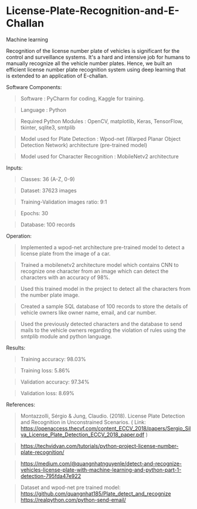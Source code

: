 # License-Plate-Recognition-and-E-Challan
Machine learning

Recognition of the license number plate of vehicles is significant for the control and surveillance systems. It's a hard and intensive job for humans to manually recognize all the vehicle number plates. Hence, we built an efficient license number plate recognition system using deep learning that is extended to an application of E-challan.

Software Components:

> Software : PyCharm for coding, Kaggle for training.

> Language : Python

> Required Python Modules : OpenCV, matplotlib, Keras, TensorFlow, tkinter, sqlite3, smtplib

> Model used for Plate Detection : Wpod-net (Warped Planar Object Detection Network) architecture (pre-trained model)

> Model used for Character Recognition : MobileNetv2 architecture

Inputs:

> Classes: 36 (A-Z, 0-9)

> Dataset: 37623 images

> Training-Validation images ratio: 9:1

> Epochs: 30

> Database: 100 records

Operation:

> Implemented a wpod-net architecture pre-trained model to detect a license plate from the image of a car.

> Trained a mobilenetv2 architecture model which contains CNN to recognize one character from an image which can detect the characters with an accuracy of 98%.

> Used this trained model in the project to detect all the characters from the number plate image.

> Created a sample SQL database of 100 records to store the details of vehicle owners like owner name, email, and car number.

> Used the previously detected characters and the database to send mails to the vehicle owners regarding the violation of rules using the smtplib module and python language.

Results:

> Training accuracy: 98.03%

> Training loss: 5.86%

> Validation accuracy: 97.34%

> Validation loss: 8.69%

References:

> Montazzolli, Sérgio & Jung, Claudio. (2018). License Plate Detection and Recognition in Unconstrained Scenarios. ( Link: https://openaccess.thecvf.com/content_ECCV_2018/papers/Sergio_Silva_License_Plate_Detection_ECCV_2018_paper.pdf )

> https://techvidvan.com/tutorials/python-project-license-number-plate-recognition/

> https://medium.com/@quangnhatnguyenle/detect-and-recognize-vehicles-license-plate-with-machine-learning-and-python-part-1-detection-795fda47e922

> Dataset and wpod-net pre trained model:
https://github.com/quangnhat185/Plate_detect_and_recognize
> https://realpython.com/python-send-email/
